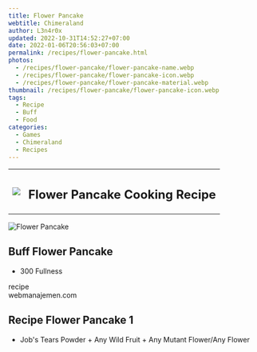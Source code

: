 ```yaml
---
title: Flower Pancake
webtitle: Chimeraland
author: L3n4r0x
updated: 2022-10-31T14:52:27+07:00
date: 2022-01-06T20:56:03+07:00
permalink: /recipes/flower-pancake.html
photos:
  - /recipes/flower-pancake/flower-pancake-name.webp
  - /recipes/flower-pancake/flower-pancake-icon.webp
  - /recipes/flower-pancake/flower-pancake-material.webp
thumbnail: /recipes/flower-pancake/flower-pancake-icon.webp
tags:
  - Recipe
  - Buff
  - Food
categories:
  - Games
  - Chimeraland
  - Recipes
---
```


<section id="bootstrap-wrapper"><link rel="stylesheet" href="https://cdn.statically.io/gh/dimaslanjaka/Web-Manajemen/40ac3225/css/bootstrap-4.5-wrapper.css"/><div class="row mb-2"><div class="col-md-12 mb-2"><table class="table" id="post-info"><tbody><tr><td><img class="d-inline-block me-2" src="/chimeraland/recipes/flower-pancake/flower-pancake-icon.webp" width="auto" height="auto"/></td><td><h1 class="fs-5">Flower Pancake Cooking Recipe</h1></td></tr></tbody></table></div></div><div class="card mb-2"><div class="row g-0"><div class="col-sm-4 position-relative mb-2"><img src="/chimeraland/recipes/flower-pancake/flower-pancake-material.webp" class="card-img fit-cover w-100 h-100" alt="Flower Pancake" data-fancybox="true"/></div><div class="col-sm-8 mb-2"><div class="card-body"><h2 class="card-title fs-5">Buff Flower Pancake</h2><div class="card-text"><ul><li>300 Fullness</li></ul></div><span class="badge rounded-pill bg-dark">recipe</span></div><div class="card-footer text-end text-muted">webmanajemen.com</div></div></div></div><div class="row mb-2"><div class="col-12 col-lg-6 recipe-item mb-2"><div class="card"><div class="card-body"><h2 class="card-title fs-5">Recipe Flower Pancake 1</h2><div class="card-text"><ul><li>Job&#x27;s Tears Powder<span> + </span>Any Wild Fruit<span> + </span>Any Mutant Flower/Any Flower</li></ul></div></div></div></div></div></section>